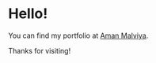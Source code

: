 # Hello!

You can find my portfolio at [Aman Malviya](https://amanmalviya.tech/).

Thanks for visiting!
